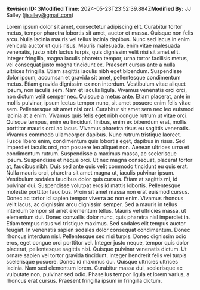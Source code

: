 **Revision ID:** 3**Modified Time:** 2024-05-23T23:52:39.884Z**Modified By:** JJ Salley (jjsalley@gmail.com)

﻿Lorem ipsum dolor sit amet, consectetur adipiscing elit. Curabitur tortor metus, tempor pharetra lobortis sit amet, auctor et massa. Quisque non felis arcu. Nulla lacinia mauris vel tellus lacinia dapibus. Nunc sed lacus in enim vehicula auctor ut quis risus. Mauris malesuada, enim vitae malesuada venenatis, justo nibh luctus turpis, quis dignissim velit nisi sit amet elit. Integer fringilla, magna iaculis pharetra tempor, urna tortor facilisis metus, vel consequat justo magna tincidunt ex. Praesent cursus ante a nulla ultrices fringilla. Etiam sagittis iaculis nibh eget bibendum. Suspendisse dolor ipsum, accumsan et gravida sit amet, pellentesque condimentum metus. Etiam gravida dignissim ex non interdum.
Vestibulum vitae aliquet ipsum, non iaculis sem. Nam et iaculis ligula. Vivamus venenatis orci orci, non dictum velit semper nec. Quisque a metus ante. Etiam placerat, ante in mollis pulvinar, ipsum lectus tempor nunc, sit amet posuere enim felis vitae sem. Pellentesque sit amet nisl orci. Curabitur sit amet sem nec leo euismod lacinia at a enim. Vivamus quis felis eget nibh congue rutrum ut vitae orci. Quisque tempus, enim eu tincidunt finibus, enim ex bibendum erat, mollis porttitor mauris orci ac lacus. Vivamus pharetra risus eu sagittis venenatis. Vivamus commodo ullamcorper dapibus.
Nunc rutrum tristique laoreet. Fusce libero enim, condimentum quis lobortis eget, dapibus in risus. Sed imperdiet iaculis orci, non posuere leo aliquet non. Aenean ultrices urna et condimentum rutrum. Suspendisse a maximus massa, ac scelerisque ipsum. Suspendisse et neque orci. Ut nec magna consequat, placerat tortor at, faucibus nibh. Duis sed ante quis velit commodo tincidunt eu quis erat. Nulla mauris orci, pharetra sit amet magna ut, iaculis pulvinar ipsum.
Vestibulum sodales faucibus dolor quis cursus. Etiam at sagittis mi, id pulvinar dui. Suspendisse volutpat eros id mattis lobortis. Pellentesque molestie porttitor faucibus. Proin sit amet massa non erat euismod cursus. Donec ac tortor id sapien tempor viverra ac non enim. Vivamus rhoncus velit lacus, ac dignissim arcu dignissim semper. Sed a mauris in tellus interdum tempor sit amet elementum tellus. Mauris vel ultricies massa, ut elementum dui. Donec convallis dolor nunc, quis pharetra nisl imperdiet in. Etiam tempus risus vel tristique maximus. Sed sodales elit tempus auctor feugiat. In venenatis sapien sodales dolor consequat condimentum. Donec rhoncus interdum nisl.
Pellentesque sed nisi turpis. Donec dignissim odio eros, eget congue orci porttitor vel. Integer justo neque, tempor quis dolor placerat, pellentesque sagittis nisi. Quisque pulvinar venenatis dictum. Ut ornare sapien vel tortor gravida tincidunt. Integer hendrerit felis vel turpis scelerisque posuere. Donec id maximus dui. Quisque ultricies ultrices lacinia. Nam sed elementum lorem. Curabitur massa dui, scelerisque ac vulputate non, pulvinar sed odio. Phasellus tempor ligula et lorem varius, a rhoncus erat cursus. Praesent fringilla ipsum in fringilla dictum.